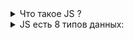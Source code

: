 <details>
<summary>
Что такое JS ?
</summary>

### JS - язык программирования, который позволяет создавать динамический контент, управлять мультимедиа, анимировать изображения и делать многое другое.

### В 1996 года Netscape начала сотрудничать с ECMA International, чтобы сделать JavaScript стандартым. С тех пор стандартизированный JavaScript называется ECMAScript.
![5dea5ac04cd2c5392c0528ad075dca69](https://github.com/user-attachments/assets/c1bf1e7f-9c5a-4f3b-a8c4-c2f083d8b4f5)
</details>
<details>
<summary>
JS есть 8 типов данных: 
</summary>
  
# 7 из них относятся к группе primitive и 1 к object.

## Primitive:

### 1) number, 
2) string,
3) boolean,
4) undefined,
5) bigInt,
6) symbol,
7) null.

![mwsnap005](https://github.com/user-attachments/assets/ce739bf8-2312-43d8-9e62-aac225abfe9d)
</details>
